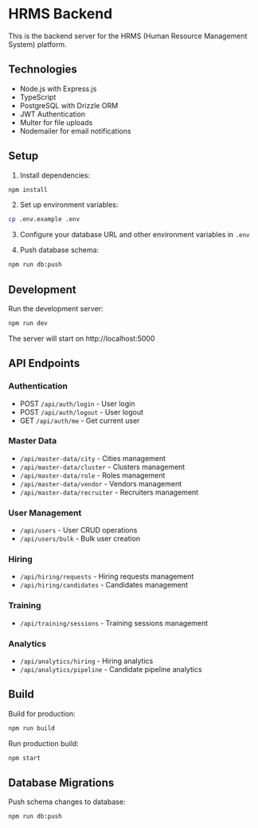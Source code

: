 # HRMS Backend

This is the backend server for the HRMS (Human Resource Management System) platform.

## Technologies

- Node.js with Express.js
- TypeScript
- PostgreSQL with Drizzle ORM
- JWT Authentication
- Multer for file uploads
- Nodemailer for email notifications

## Setup

1. Install dependencies:
```bash
npm install
```

2. Set up environment variables:
```bash
cp .env.example .env
```

3. Configure your database URL and other environment variables in `.env`

4. Push database schema:
```bash
npm run db:push
```

## Development

Run the development server:
```bash
npm run dev
```

The server will start on http://localhost:5000

## API Endpoints

### Authentication
- POST `/api/auth/login` - User login
- POST `/api/auth/logout` - User logout
- GET `/api/auth/me` - Get current user

### Master Data
- `/api/master-data/city` - Cities management
- `/api/master-data/cluster` - Clusters management
- `/api/master-data/role` - Roles management
- `/api/master-data/vendor` - Vendors management
- `/api/master-data/recruiter` - Recruiters management

### User Management
- `/api/users` - User CRUD operations
- `/api/users/bulk` - Bulk user creation

### Hiring
- `/api/hiring/requests` - Hiring requests management
- `/api/hiring/candidates` - Candidates management

### Training
- `/api/training/sessions` - Training sessions management

### Analytics
- `/api/analytics/hiring` - Hiring analytics
- `/api/analytics/pipeline` - Candidate pipeline analytics

## Build

Build for production:
```bash
npm run build
```

Run production build:
```bash
npm start
```

## Database Migrations

Push schema changes to database:
```bash
npm run db:push
```